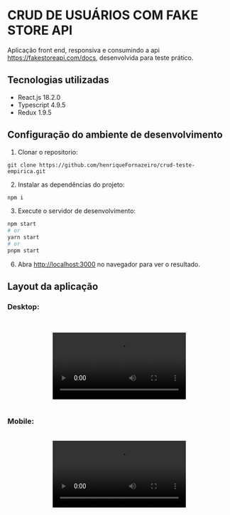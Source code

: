 # CRUD DE USUÁRIOS COM FAKE STORE API

Aplicação front end, responsiva e consumindo a api https://fakestoreapi.com/docs, desenvolvida para teste prático.

## Tecnologias utilizadas

- React.js 18.2.0
- Typescript 4.9.5
- Redux 1.9.5

## Configuração do ambiente de desenvolvimento

1. Clonar o repositorio:

 ```bach
 git clone https://github.com/henriqueFornazeiro/crud-teste-empirica.git
 ```
2. Instalar as dependências do projeto:

```bash
npm i
```

3. Execute o servidor de desenvolvimento:

```bash
npm start
# or
yarn start
# or
pnpm start
```

6. Abra [http://localhost:3000](http://localhost:3000) no navegador para ver o resultado.

## Layout da aplicação 

### Desktop:
<p>
</br>

<div align="center">     
    <video src="./public/images/desktop.mp4" type="video/mp4"></video>
</div>

</br>

### Mobile:
</br>
<div align="center"> 
 <video src="./public/images/mobile.mp4" type="video/mp4"></video>
</div>

</br>
</p>
